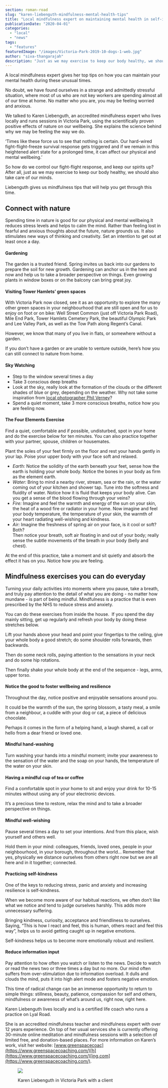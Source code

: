 ```yaml
---
section: roman-road
slug: "karen-liebenguth-mindfulness-mental-health-tips"
title: "Local mindfulness expert on maintaining mental health in self-isolation"
publicationDate: "2020-04-01"
categories: 
  - "local"
  - "news"
tags: 
  - "features"
featuredImage: "/images/Victoria-Park-2019-10-dogs-1-web.jpg"
author: "siva-thangarajah"
description: "Just as we may exercise to keep our body healthy, we should also take care of our minds."
---
```


A local mindfulness expert gives her top tips on how you can maintain your mental health during these unusual times.

No doubt, we have found ourselves in a strange and admittedly stressful situation, where most of us who are not key workers are spending almost all of our time at home. No matter who you are, you may be feeling worried and anxious.

We talked to Karen Liebenguth, an accredited mindfulness expert who lives locally and runs sessions in Victoria Park, using the scientifically proven positive effects of nature on our wellbeing. She explains the science behind why we may be feeling the way we do. 

‘Times like these force us to see that nothing is certain. Our hard-wired fight-flight-freeze survival response gets triggered and if we remain in this heightened alert state for a prolonged time, it can affect our physical and mental wellbeing.’

So how do we control our fight-flight response, and keep our spirits up? After all, just as we may exercise to keep our body healthy, we should also take care of our minds.

Liebenguth gives us mindfulness tips that will help you get through this time.

## Connect with nature

Spending time in nature is good for our physical and mental wellbeing.It reduces stress levels and helps to calm the mind. Rather than feeling lost in fearful and anxious thoughts about the future, nature grounds us. It also stimulates new ways of thinking and creativity. Set an intention to get out at least once a day.

#### Gardening

The garden is a trusted friend. Spring invites us back into our gardens to prepare the soil for new growth. Gardening can anchor us in the here and now and help us to take a broader perspective on things. Even growing plants in window boxes or on the balcony can bring great joy.

#### Visiting Tower Hamlets’ green spaces

With Victoria Park now closed, see it as an opportunity to explore the many other green spaces in your neighbourhood that are still open and for us to enjoy on foot or on bike: Well Street Common (just off Victoria Park Road), Mile End Park, Tower Hamlets Cemetery Park, the beautiful Olympic Park and Lee Valley Park, as well as the Tow Path along Regent’s Canal.

However, we know that many of you live in flats, or somewhere without a garden.

If you don’t have a garden or are unable to venture outside, here’s how you can still connect to nature from home.

#### Sky Watching 

- Step to the window several times a day
- Take 3 conscious deep breaths 
- Look at the sky, really look at the formation of the clouds or the different shades of blue or grey, depending on the weather. Why not take some inspiration from [local photographer Phil Verney](https://romanroadlondon.com/e3-night-sky-phil-verney/)?
- Spend a quiet moment, take 3 more conscious breaths, notice how you are feeling now.

#### The Four Elements Exercise 

Find a quiet, comfortable and if possible, undisturbed, spot in your home and do the exercise below for ten minutes. You can also practice together with your partner, spouse, children or housemates.

Plant the soles of your feet firmly on the floor and rest your hands gently in your lap. Poise your upper body with your face soft and relaxed.

- _Earth:_ Notice the solidity of the earth beneath your feet, sense how the earth is holding your whole body. Notice the bones in your body as firm as the element earth. 
- _Water:_ Bring to mind a nearby river, stream, sea or the rain, or the water coming out of your kitchen and shower tap. Tune into the softness and fluidity of water. Notice how it is fluid that keeps your body alive. Can you get a sense of the blood flowing through your veins?
- _Fire:_ Imagine and feel the warmth and energy of the sun on your skin, the heat of a wood fire or radiator in your home. Now imagine and feel your body temperature, the temperature of your skin, the warmth of your heart radiating well-wishing and kindness. 
- _Air:_ Imagine the freshness of spring air on your face, is it cool or soft? Both?  
    Then notice your breath, soft air floating in and out of your body; really sense the subtle movements of the breath in your body (belly and chest). 

At the end of this practice, take a moment and sit quietly and absorb the effect it has on you. Notice how you are feeling. 

## Mindfulness exercises you can do everyday

Turning your daily activities into moments where you pause, take a breath, and truly pay attention to the detail of what you are doing - no matter how mundane - is part of being mindful. Mindfulness is a practice that is even prescribed by the NHS to reduce stress and anxiety.

You can do these exercises from inside the house.  If you spend the day mainly sitting, get up regularly and refresh your body by doing these stretches below. 

Lift your hands above your head and point your fingertips to the ceiling, give your whole body a good stretch; do some shoulder rolls forwards, then backwards. 

Then do some neck rolls, paying attention to the sensations in your neck and do some hip rotations. 

Then finally shake your whole body at the end of the sequence - legs, arms, upper torso.

#### Notice the good to foster wellbeing and resilience

Throughout the day, notice positive and enjoyable sensations around you. 

It could be the warmth of the sun, the spring blossom, a tasty meal, a smile from a neighbour, a cuddle with your dog or cat, a piece of delicious chocolate. 

Perhaps it comes in the form of a helping hand, a laugh shared, a call or hello from a dear friend or loved one.

#### Mindful hand-washing

Turn washing your hands into a mindful moment; invite your awareness to the sensation of the water and the soap on your hands, the temperature of the water on your skin.

#### Having a mindful cup of tea or coffee

Find a comfortable spot in your home to sit and enjoy your drink for 10-15 minutes without using any of your electronic devices. 

It’s a precious time to restore, relax the mind and to take a broader perspective on things.

#### Mindful well-wishing 

Pause several times a day to set your intentions. And from this place, wish yourself and others well. 

Hold them in your mind: colleagues, friends, loved ones, people in your neighbourhood, in your borough, throughout the world… Remember that yes, physically we distance ourselves from others right now but we are all here and in it together; connected. 

#### Practicing self-kindness

One of the keys to reducing stress, panic and anxiety and increasing resilience is self-kindness.

When we become more aware of our habitual reactions, we often don’t like what we notice and tend to judge ourselves harshly. This adds more unnecessary suffering. 

Bringing kindness, curiosity, acceptance and friendliness to ourselves. Saying, “This is how I react and feel, this is human, others react and feel this way”, helps us to avoid getting caught up in negative emotions. 

Self-kindness helps us to become more emotionally robust and resilient.

#### Reduce information input

Pay attention to how often you watch or listen to the news. Decide to watch or read the news two or three times a day but no more. Our mind often suffers from over-stimulation due to information overload. It dulls and clouds the mind, puts it into high alert mode and fosters negative emotion. 

This time of radical change can be an immense opportunity to return to simple things: stillness, beauty, patience, compassion for self and others, mindfulness or awareness of what’s around us, right now, right here.

Karen Liebenguth lives locally and is a certified life coach who runs a practice on Lyal Road.

She is an accredited mindfulness teacher and mindfulness expert with over 12 years experience. On top of her usual services she is currently offering 30-minute online meditation and mindfulness sessions with a selection of limited free, and donation-based places. For more information on Karen’s work, visit her website: [www.greenspacecoac](https://www.greenspacecoaching.com/)[h](https://www.greenspacecoaching.com/)[ing.com](https://www.greenspacecoaching.com/).

<figure>

![](/images/1C8C2CF3-506E-4065-9A65-667AB6DC3118-1024x683.jpeg)

<figcaption>

Karen Liebenguth in Victoria Park with a client

</figcaption>

</figure>

